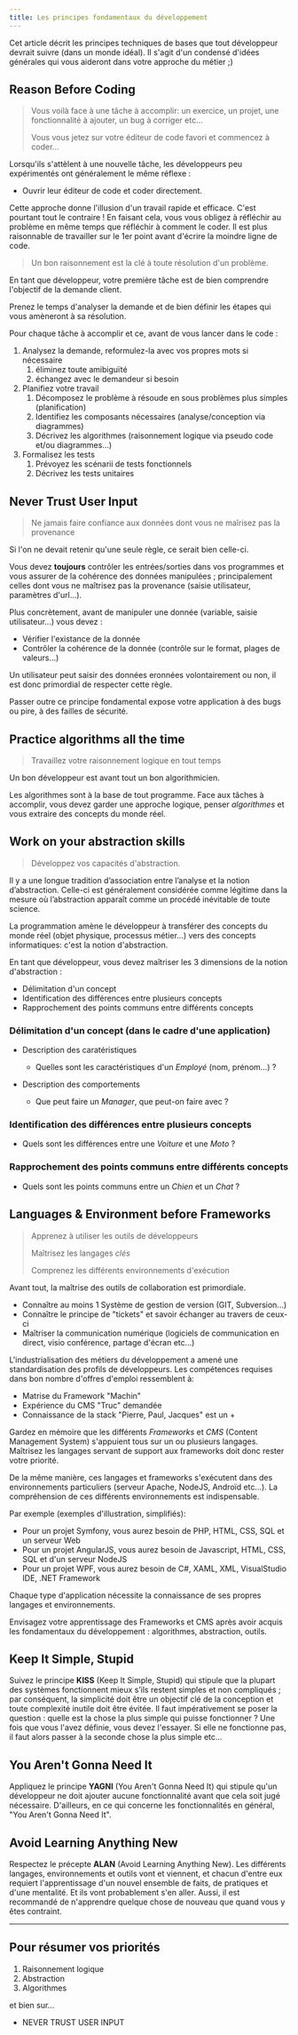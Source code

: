 ```yaml
---
title: Les principes fondamentaux du développement
---
```


Cet article décrit les principes techniques de bases que tout développeur devrait suivre (dans un monde idéal). Il s'agit d'un condensé d'idées générales qui vous aideront dans votre approche du métier ;)

## Reason Before Coding

> Vous voilà face à une tâche à accomplir: un exercice, un projet, une fonctionnalité à ajouter, un bug à corriger etc...
>
> Vous vous jetez sur votre éditeur de code favori et commencez à coder...

Lorsqu'ils s'attèlent à une nouvelle tâche, les développeurs peu expérimentés ont généralement le même réflexe :
- Ouvrir leur éditeur de code et coder directement.

Cette approche donne l'illusion d'un travail rapide et efficace. C'est pourtant tout le contraire ! 
En faisant cela, vous vous obligez à réfléchir au problème en même temps que réfléchir à comment le coder. 
Il est plus raisonnable de travailler sur le 1er point avant d'écrire la moindre ligne de code.

> Un bon raisonnement est la clé à toute résolution d'un problème. 

En tant que développeur, votre première tâche est de bien comprendre l'objectif de la demande client.

Prenez le temps d'analyser la demande et de bien définir les étapes qui vous amèneront à sa résolution.

Pour chaque tâche à accomplir et ce, avant de vous lancer dans le code :
1. Analysez la demande, reformulez-la avec vos propres mots si nécessaire
    1. éliminez toute amibiguïté
    2. échangez avec le demandeur si besoin
2. Planifiez votre travail
    1. Décomposez le problème à résoude en sous problèmes plus simples (planification)
    2. Identifiez les composants nécessaires (analyse/conception via diagrammes)
    3. Décrivez les algorithmes (raisonnement logique via pseudo code et/ou diagrammes...)
3. Formalisez les tests
    1. Prévoyez les scénarii de tests fonctionnels
    2. Décrivez les tests unitaires


## Never Trust User Input

> Ne jamais faire confiance aux données dont vous ne maîrisez pas la provenance

Si l'on ne devait retenir qu'une seule règle, ce serait bien celle-ci. 

Vous devez **toujours** contrôler les entrées/sorties dans vos programmes et vous assurer de la cohérence des données  manipulées ; principalement celles dont vous ne maîtrisez pas la provenance (saisie utilisateur, paramètres d'url...).

Plus concrètement, avant de manipuler une donnée (variable, saisie utilisateur...) vous devez :
- Vérifier l'existance de la donnée 
- Contrôler la cohérence de la donnée (contrôle sur le format, plages de valeurs...)


Un utilisateur peut saisir des données eronnées volontairement ou non, il est donc primordial de respecter cette règle.

Passer outre ce principe fondamental expose votre application à des bugs ou pire, à des failles de sécurité. 

## Practice algorithms all the time

> Travaillez votre raisonnement logique en tout temps

Un bon développeur est avant tout un bon algorithmicien.

Les algorithmes sont à la base de tout programme. Face aux tâches à accomplir, vous devez garder une approche logique, penser *algorithmes* et vous extraire des concepts du monde réel.

## Work on your abstraction skills

> Développez vos capacités d'abstraction.

Il y a une longue tradition d’association entre l’analyse et la notion d’abstraction. Celle-ci est généralement considérée comme légitime dans la mesure où l’abstraction apparaît comme un procédé inévitable de toute science.

La programmation amène le développeur à transférer des concepts du monde réel (objet physique, processus métier...) vers des concepts informatiques: c'est la notion d'abstraction.

En tant que développeur, vous devez maîtriser les 3 dimensions de la notion d'abstraction : 
- Délimitation d'un concept
- Identification des différences entre plusieurs concepts
- Rapprochement des points communs entre différents concepts


### Délimitation d'un concept (dans le cadre d'une application)
- Description des caratéristiques
    - Quelles sont les caractéristiques d'un *Employé* (nom, prénom...) ?

- Description des comportements 
    - Que peut faire un *Manager*, que peut-on faire avec ?

### Identification des différences entre plusieurs concepts
- Quels sont les différences entre une *Voiture* et une *Moto* ?

### Rapprochement des points communs entre différents concepts
- Quels sont les points communs entre un *Chien* et un *Chat* ?


## Languages & Environment before Frameworks

> Apprenez à utiliser les outils de développeurs
>
> Maîtrisez les langages *clés* 
>
> Comprenez les différents environnements d'exécution

Avant tout, la maîtrise des outils de collaboration est primordiale.
- Connaître au moins 1 Système de gestion de version (GIT, Subversion...)
- Connaître le principe de "tickets" et savoir échanger au travers de ceux-ci
- Maîtriser la communication numérique (logiciels de communication en direct, visio conférence, partage d'écran etc...)

L'industrialisation des métiers du développement a amené une standardisation des profils de développeurs. 
Les compétences requises dans bon nombre d'offres d'emploi ressemblent à:  
- Matrise du Framework "Machin" 
- Expérience du CMS "Truc" demandée
- Connaissance de la stack "Pierre, Paul, Jacques" est un +

Gardez en mémoire que les différents *Frameworks* et *CMS* (Content Management System) s'appuient tous sur un ou plusieurs langages.
Maîtrisez les langages servant de support aux frameworks doit donc rester votre priorité.

De la même manière, ces langages et frameworks s'exécutent dans des environnements particuliers (serveur Apache, NodeJS, Androïd etc...).
La compréhension de ces différents environnements est indispensable.

Par exemple (exemples d'illustration, simplifiés): 
- Pour un projet Symfony, vous aurez besoin de PHP, HTML, CSS, SQL et un serveur Web
- Pour un projet AngularJS, vous aurez besoin de Javascript, HTML, CSS, SQL et d'un serveur NodeJS
- Pour un projet WPF, vous aurez besoin de C#, XAML, XML, VisualStudio IDE, .NET Framework

Chaque type d'application nécessite la connaissance de ses propres langages et environnements.



Envisagez votre apprentissage des Frameworks et CMS après avoir acquis les fondamentaux du développement : algorithmes, abstraction, outils.


## Keep It Simple, Stupid

Suivez le principe **KISS** (Keep It Simple, Stupid) qui stipule que la plupart des systèmes fonctionnent mieux s’ils restent simples et non compliqués ; par conséquent, la simplicité doit être un objectif clé de la conception et toute complexité inutile doit être évitée. Il faut impérativement se poser la question : quelle est la chose la plus simple qui puisse fonctionner ? Une fois que vous l'avez définie, vous devez l'essayer. Si elle ne fonctionne pas, il faut alors passer à la seconde chose la plus simple etc...

## You Aren't Gonna Need It

Appliquez le principe **YAGNI** (You Aren't Gonna Need It) qui stipule qu'un développeur ne doit ajouter aucune fonctionnalité avant que cela soit jugé nécessaire. D'ailleurs, en ce qui concerne les fonctionnalités en général, "You Aren't Gonna Need It".

## Avoid Learning Anything New

Respectez le précepte **ALAN** (Avoid Learning Anything New). Les différents langages, environnements et outils vont et viennent, et chacun d'entre eux requiert l'apprentissage d'un nouvel ensemble de faits, de pratiques et d'une mentalité. Et ils vont probablement s'en aller. Aussi, il est recommandé de n'apprendre quelque chose de nouveau que quand vous y êtes contraint.

--- 

## Pour résumer vos priorités
1. Raisonnement logique
2. Abstraction
3. Algorithmes

et bien sur...

- NEVER TRUST USER INPUT
